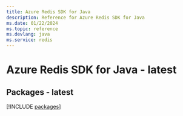 ```yaml
---
title: Azure Redis SDK for Java
description: Reference for Azure Redis SDK for Java
ms.date: 01/22/2024
ms.topic: reference
ms.devlang: java
ms.service: redis
---
```

# Azure Redis SDK for Java - latest
## Packages - latest
[!INCLUDE [packages](redis-index.md)]